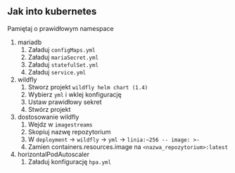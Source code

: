 ## Jak into kubernetes

Pamiętaj o prawidłowym namespace

1. mariadb
    1. Załaduj `configMaps.yml`
    1. Załaduj `mariaSecret.yml`
    1. Załaduj `statefulSet.yml`
    1. Załaduj `service.yml`
2. wildfly
   1. Stworz projekt `wildfly helm chart (1.4)`
   2. Wybierz `yml` i wklej konfigurację
   3. Ustaw prawidłowy sekret
   4. Stwórz projekt
3. dostosowanie wildfly
   1. Wejdz w `imagestreams`
   2. Skopiuj nazwę repozytorium
   3. W `deployment` -> `wildfly` -> `yml` -> `linia:~256 -- image: >-`
   4. Zamien containers.resources.image na `<nazwa_repozytorium>:latest`
4. horizontalPodAutoscaler
   1. Załaduj konfigurację `hpa.yml`
